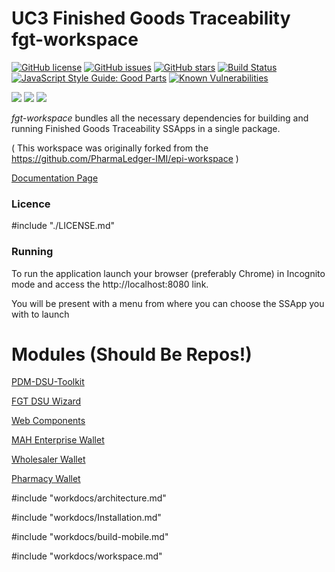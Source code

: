 # UC3 Finished Goods Traceability fgt-workspace

[![GitHub license](https://img.shields.io/github/license/PharmaLedger-IMI/fgt-workspace?style=plastic)](https://github.com/PharmaLedger-IMI/fgt-workspace/blob/master/LICENSE.md)
[![GitHub issues](https://img.shields.io/github/issues/PharmaLedger-IMI/fgt-workspace?style=plastic)](https://github.com/PharmaLedger-IMI/fgt-workspace/issues)
[![GitHub stars](https://img.shields.io/github/stars/PharmaLedger-IMI/fgt-workspace?style=plastic)](https://github.com/PharmaLedger-IMI/fgt-workspace/stargazers)
[![Build Status](https://travis-ci.org/{ORG-or-USERNAME}/{REPO-NAME}.png?branch=master)](https://travis-ci.org/{ORG-or-USERNAME}/{REPO-NAME})
[![JavaScript Style Guide: Good Parts](https://img.shields.io/badge/code%20style-goodparts-brightgreen.svg?style=flat)](https://github.com/PharmaLedger-IMI/fgt-workspace/goodparts "JavaScript The Good Parts")
[![Known Vulnerabilities](https://snyk.io/test/github/dwyl/hapi-auth-jwt2/badge.svg?targetFile=package.json)](https://github.com/PharmaLedger-IMI/fgt-workspace/hapi-auth-jwt2?targetFile=package.json)

![](https://img.shields.io/endpoint?url=https://api.keyvalue.xyz/9f895049/coverage&style=plastic)
![](https://img.shields.io/endpoint?url=https://api.keyvalue.xyz/9f895049/coverage&style=plastic)
![](https://img.shields.io/endpoint?url=https://api.keyvalue.xyz/9f895049/coverage&style=plastic)

*fgt-workspace*  bundles all the necessary dependencies for building and running Finished Goods Traceability SSApps in a single package.

( This workspace was originally forked from the https://github.com/PharmaLedger-IMI/epi-workspace )

[Documentation Page](https://pharmaledger-imi.github.io/fgt-workspace/)

### Licence

#include "./LICENSE.md"

### Running
To run the application launch your browser (preferably Chrome) in Incognito mode and access the http://localhost:8080 link.

You will be present with a menu from where you can choose the SSApp you with to launch

# Modules (Should Be Repos!)

[PDM-DSU-Toolkit](pdm-dsu-toolkit/index.html)

[FGT DSU Wizard](fgt-dsu-wizard/index.html)

[Web Components](pdm-web-components/index.html)

[MAH Enterprise Wallet](fgt-mah-ssapp/index.html)

[Wholesaler Wallet](fgt-wholesaler-ssapp/index.html)

[Pharmacy Wallet](fgt-mah-ssapp/index.html)

#include "workdocs/architecture.md"

#include "workdocs/Installation.md"

#include "workdocs/build-mobile.md"

#include "workdocs/workspace.md"



